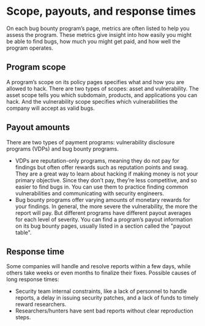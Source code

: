 # Scope, payouts, and response times

On each bug bounty program’s page, metrics are often listed to help you assess the program. These metrics give insight into how easily you might be able to find bugs, how much you might get paid, and how well the program operates.

## Program scope

A program’s scope on its policy pages specifies what and how you are allowed to hack. There are two types of scopes: asset and vulnerability. The asset scope tells you which subdomain, products, and applications you can hack. And the vulnerability scope specifies which vulnerabilities the company will accept as valid bugs.

## Payout amounts

There are two types of payment programs: vulnerability disclosure programs (VDPs) and bug bounty programs. 

* VDPs are reputation-only programs, meaning they do not pay for findings but often offer rewards such as reputation points and swag. They are a great way to learn about hacking if making money is not your primary objective. Since they don’t pay, they’re less competitive, and so easier to find bugs in. You can use them to practice finding common vulnerabilities and communicating with security engineers.
* Bug bounty programs offer varying amounts of monetary rewards for your findings. In general, the more severe the vulnerability, the more the report will pay. But different programs have different payout averages for each level of severity. You can find a program’s payout information on its bug bounty pages, usually listed in a section called the "payout table".

## Response time

Some companies will handle and resolve reports within a few days, while others take weeks or even months to finalize their fixes. Possible causes of long response times:

* Security team internal constraints, like a lack of personnel to handle reports, a delay in issuing security patches, and a lack of funds to timely reward researchers. 
* Researchers/hunters have sent bad reports without clear reproduction steps.
